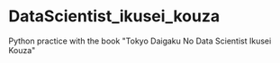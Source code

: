 # DataScientist_ikusei_kouza
 Python practice with the book "Tokyo Daigaku No Data Scientist Ikusei Kouza"
